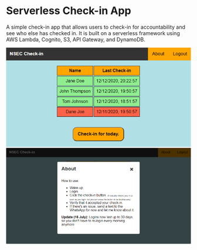 # Serverless Check-in App

A simple check-in app that allows users to check-in for accountability and see who else has checked in. It is built on a serverless framework using AWS Lambda, Cognito, S3, API Gateway, and DynamoDB.

![Check-in Page](checkins-table.png "Check-in Page")
![Instructions Popup](instructions.png "Instructions Popup")